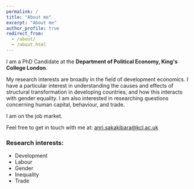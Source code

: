 ```yaml
---
permalink: /
title: "About me"
excerpt: "About me"
author_profile: true
redirect_from: 
  - /about/
  - /about.html
---
```


I am a PhD Candidate at the **Department of Political Economy, King's College London**.

My research interests are broadly in the field of development economics. I have a particular interest in understanding the causes and effects of structural transformation in developing countries, and how this interacts with gender equality. I am also interested in researching questions concerning human capital, behaviour, and trade.  

I am on the job market. 

Feel free to get in touch with me at: anri.sakakibara@kcl.ac.uk 

### Research interests: 

* Development
* Labour
* Gender
* Inequality
* Trade
